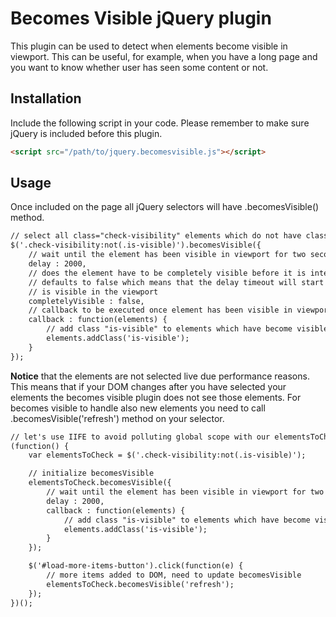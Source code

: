 Becomes Visible jQuery plugin
=============================

This plugin can be used to detect when elements become visible in viewport. This can be useful, for example, when you have a long page and you want to know whether user has seen some content or not.

## Installation

Include the following script in your code. Please remember to make sure jQuery is included before this plugin.

```html
<script src="/path/to/jquery.becomesvisible.js"></script>
```

## Usage

Once included on the page all jQuery selectors will have .becomesVisible() method.

```html
// select all class="check-visibility" elements which do not have class="is-visible"
$('.check-visibility:not(.is-visible)').becomesVisible({
    // wait until the element has been visible in viewport for two seconds before triggering callback function
    delay : 2000,
    // does the element have to be completely visible before it is interpreted as visible in viewport,
    // defaults to false which means that the delay timeout will start when any portion of the element
    // is visible in the viewport
    completelyVisible : false,
    // callback to be executed once element has been visible in viewport for the duration of delay
    callback : function(elements) {
        // add class "is-visible" to elements which have become visible
        elements.addClass('is-visible');
    }
});
```

**Notice** that the elements are not selected live due performance reasons. This means that if your DOM changes after you have selected your elements the becomes visible plugin does not see those elements. For becomes visible to handle also new elements you need to call .becomesVisible('refresh') method on your selector.

```html
// let's use IIFE to avoid polluting global scope with our elementsToCheck variable
(function() {
    var elementsToCheck = $('.check-visibility:not(.is-visible)');

    // initialize becomesVisible
    elementsToCheck.becomesVisible({
        // wait until the element has been visible in viewport for two seconds before triggering callback function
        delay : 2000,
        callback : function(elements) {
            // add class "is-visible" to elements which have become visible
            elements.addClass('is-visible');
        }
    });

    $('#load-more-items-button').click(function(e) {
        // more items added to DOM, need to update becomesVisible
        elementsToCheck.becomesVisible('refresh');
    });
})();
```
